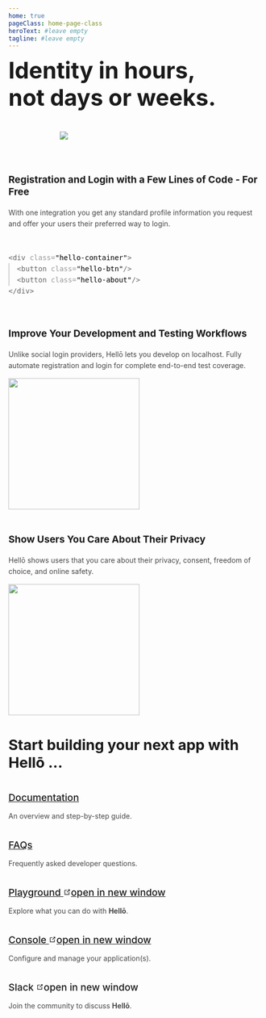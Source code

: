 ```yaml
---
home: true
pageClass: home-page-class
heroText: #leave empty
tagline: #leave empty
---
```


<script setup>
  const join = () => {
    joinSlackCommunity('hello.dev')
  }
</script>

<div id="hero">
  <h1>Identity in hours,<br/>not days or weeks.</h1>
  <picture id="mockup">
    <source srcset="https://cdn.hello.coop/images/mockup-light.png" media="(prefers-color-scheme: dark)">
    <img src="https://cdn.hello.coop/images/mockup.png">
  </picture>
</div>

<section id="features">
  <div>
    <h3>Registration and Login with a Few Lines of Code - For Free</h3>
    <p>
      With one integration you get any standard profile information you request and offer your users their preferred way to login.
    </p>
    <div id="snippet"><pre>
<span style="opacity: 0.6;">&lt;div</span> <span style="opacity: 0.4;">class=</span><span>"hello-container"</span><span style="opacity: 0.6;">&gt;</span>
  <span class="snippet-border-left" style="opacity: 0.6;">&lt;button</span> <span style="opacity: 0.4;">class=</span><span>"hello-btn"</span><span style="opacity: 0.6;">/&gt;</span>
  <span style="opacity: 0.6;">&lt;button</span> <span style="opacity: 0.4;">class=</span><span>"hello-about"</span><span style="opacity: 0.6;">/&gt;</span>
<span style="opacity: 0.6;">&lt;/div&gt;</span></pre>
    </div>
  </div>
  <div>
    <h3>Improve Your Development and Testing Workflows</h3>
    <p>
   Unlike social login providers, Hellō lets you develop on localhost. Fully automate registration and login for complete end-to-end test coverage.
    </p>
    <img src="/images/ci-cd.png" style="width: 260px;">
  </div>
  <div>
    <h3>Show Users You Care About Their Privacy</h3>
    <p>
      Hellō shows users that you care about their privacy, consent, freedom of choice, and online safety.
    </p>
    <img src="/images/privacy.png" style="width: 260px;">
  </div>
</section>

<section id="start-building">
  <h2>Start building your next app with Hellō ...</h2>
  <div id="links">
    <div>
      <a href="/documentation/">Documentation</a>
      <p>
        An overview and step-by-step guide.
      </p>
    </div>
    <div>
      <a href="/faqs/">FAQs</a>
      <p>
        Frequently asked developer questions.
      </p>
    </div>
    <div>
      <a href="https://playground.hello.dev/">
        Playground
        <span><svg class="external-link-icon" xmlns="http://www.w3.org/2000/svg" aria-hidden="true" focusable="false" x="0px" y="0px" viewBox="0 0 100 100" width="15" height="15"><path fill="currentColor" d="M18.8,85.1h56l0,0c2.2,0,4-1.8,4-4v-32h-8v28h-48v-48h28v-8h-32l0,0c-2.2,0-4,1.8-4,4v56C14.8,83.3,16.6,85.1,18.8,85.1z"></path><polygon fill="currentColor" points="45.7,48.7 51.3,54.3 77.2,28.5 77.2,37.2 85.2,37.2 85.2,14.9 62.8,14.9 62.8,22.9 71.5,22.9"></polygon></svg><span class="external-link-icon-sr-only">open in new window</span></span>
      </a>
      <p>
        Explore what you can do with <b>Hellō</b>.
      </p>
    </div>
    <div>
      <a href="https://console.hello.dev/">
        Console
        <span><svg class="external-link-icon" xmlns="http://www.w3.org/2000/svg" aria-hidden="true" focusable="false" x="0px" y="0px" viewBox="0 0 100 100" width="15" height="15"><path fill="currentColor" d="M18.8,85.1h56l0,0c2.2,0,4-1.8,4-4v-32h-8v28h-48v-48h28v-8h-32l0,0c-2.2,0-4,1.8-4,4v56C14.8,83.3,16.6,85.1,18.8,85.1z"></path><polygon fill="currentColor" points="45.7,48.7 51.3,54.3 77.2,28.5 77.2,37.2 85.2,37.2 85.2,14.9 62.8,14.9 62.8,22.9 71.5,22.9"></polygon></svg><span class="external-link-icon-sr-only">open in new window</span></span>
      </a>
      <p>
        Configure and manage your application(s).
      </p>
    </div>
    <div>
      <button id="join-slack-btn" style="font-weight: 500;" @click="join" href="https://console.hello.dev/">
        Slack
        <span><svg class="external-link-icon" xmlns="http://www.w3.org/2000/svg" aria-hidden="true" focusable="false" x="0px" y="0px" viewBox="0 0 100 100" width="15" height="15"><path fill="currentColor" d="M18.8,85.1h56l0,0c2.2,0,4-1.8,4-4v-32h-8v28h-48v-48h28v-8h-32l0,0c-2.2,0-4,1.8-4,4v56C14.8,83.3,16.6,85.1,18.8,85.1z"></path><polygon fill="currentColor" points="45.7,48.7 51.3,54.3 77.2,28.5 77.2,37.2 85.2,37.2 85.2,14.9 62.8,14.9 62.8,22.9 71.5,22.9"></polygon></svg><span class="external-link-icon-sr-only">open in new window</span></span>
      </button>
      <p>
        Join the community to discuss <b>Hellō</b>.
      </p>
    </div>
  </div>
</section>

<div style="position: fixed; width: 100%; left: 0; bottom: 0;" v-pre>
  <wc-footer/>
</div>

<style scoped>
  #hero {
    display: flex;
    text-align: left;
    justify-content: space-between;
    margin: 40px auto;
  }
  #hero h1 {
    text-align: left;
    margin-top: 50px;
    font-size: 4.6rem;
  }
  h2 {
    text-align: center;
    border-bottom: none;
    padding-bottom: 0; 
    font-size: 2.4rem;
  }
  h3 {
    font-size: 1.2rem;   
    padding-bottom: 0; 
  }
  p {
    padding-top: 0;
    opacity: 0.8;
    line-height: 22px;
  }
  #mockup img {
    max-width: 300px;
    animation: float 5s infinite;
  }
  @keyframes float {
      0%,
      100% {
          transform: translatey(0px);
      }
      50% {
          transform: translatey(-10px);
      }
  }
  #features, #links {
    display: flex;
    justify-content: space-between;
    gap: 0px 20px;
    margin-top: 40px;
  }
  #features div {
    max-width: 290px;
  }
  #features div p {
    min-height: 150px;
  }
  #snippet pre {
    font-size: 14px;
    line-height: 22px;
    margin-top: 45px;
    padding: 0;
    position: relative;
  }
  .snippet-border-left::before {
    content: '';
    height: 45px;
    width: 1.5px;
    opacity: 0.3;
    position: absolute;
    left: 0;
  }
  #start-building {
    margin-top: 80px;
    padding-bottom: 130px;
  }
  a, #join-slack-btn {
    font-size: 1.2rem;
    color: inherit;
    font-weight: 500 !important;
  }
  a:hover, a:focus-visible, #join-slack-btn:hover, #join-slack-btn:focus-visible {
    text-decoration: underline;
    text-underline-offset: 8px;
    text-decoration-thickness: 2px !important;
  }
  #join-slack-btn {
    background: none;
    border: none;
    cursor: pointer;
    padding: 0;
    font-family: inherit;
  }
  @media (max-width: 1000px) {
    #features, #links {
      flex-direction: column;
      gap: 20px 0px;
    }
    #features {
      margin-top: 0px;
    }
    #features div {
      max-width: 100%;
    }
    #features div p {
      min-height: auto;
    }
    #start-building {
      margin-top: 40px; 
    }
    #mockup img{
      max-width: 100%;
    }
    #hero {
      flex-direction: column;
      margin-bottom: 0px;
      margin-top: 10px;
    }
    #hero h1{
      font-size: 2.8rem;
      margin: 0;
    }
    #hero img {
      max-width: 300px;
      margin: 40px auto;
      display: block;
    }
    h2 {
      font-size: 1.8rem;
      text-align: left;
    }
  }
  @media (prefers-color-scheme: light) {
    #snippet pre {
      color: black;
    }
    .snippet-border-left::before {
      background-color: black;
    }
  }
  @media (prefers-color-scheme: dark) {
    h1, h2, h3, a, #join-slack-btn {
      color: white;
    }
    #snippet pre {
      color: white;
    }
    .snippet-border-left::before {
      background-color: #d4d4d4;
    }
  }
</style>